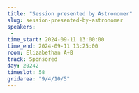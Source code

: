 ```yaml
---
title: "Session presented by Astronomer"
slug: session-presented-by-astronomer
speakers:
 - 
time_start: 2024-09-11 13:00:00
time_end: 2024-09-11 13:25:00
room: Elizabethan A+B
track: Sponsored
day: 20242
timeslot: 58
gridarea: "9/4/10/5"
---
```


